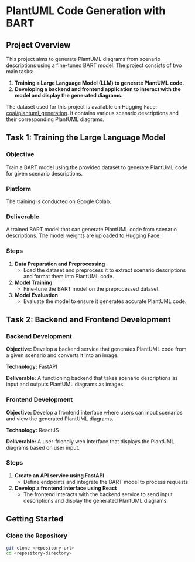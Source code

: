 # PlantUML Code Generation with BART

## Project Overview

This project aims to generate PlantUML diagrams from scenario descriptions using a fine-tuned BART model. The project consists of two main tasks:

1. **Training a Large Language Model (LLM) to generate PlantUML code.**
2. **Developing a backend and frontend application to interact with the model and display the generated diagrams.**

The dataset used for this project is available on Hugging Face: [coai/plantuml_generation](https://huggingface.co/coai/plantuml_generation). It contains various scenario descriptions and their corresponding PlantUML diagrams.

## Task 1: Training the Large Language Model

### Objective

Train a BART model using the provided dataset to generate PlantUML code for given scenario descriptions.

### Platform

The training is conducted on Google Colab.

### Deliverable

A trained BART model that can generate PlantUML code from scenario descriptions. The model weights are uploaded to Hugging Face.

### Steps

1. **Data Preparation and Preprocessing**
   - Load the dataset and preprocess it to extract scenario descriptions and format them into PlantUML code.
2. **Model Training**
   - Fine-tune the BART model on the preprocessed dataset.
3. **Model Evaluation**
   - Evaluate the model to ensure it generates accurate PlantUML code.

## Task 2: Backend and Frontend Development

### Backend Development

**Objective:** Develop a backend service that generates PlantUML code from a given scenario and converts it into an image.

**Technology:** FastAPI

**Deliverable:** A functioning backend that takes scenario descriptions as input and outputs PlantUML diagrams as images.

### Frontend Development

**Objective:** Develop a frontend interface where users can input scenarios and view the generated PlantUML diagrams.

**Technology:** ReactJS

**Deliverable:** A user-friendly web interface that displays the PlantUML diagrams based on user input.

### Steps

1. **Create an API service using FastAPI**
   - Define endpoints and integrate the BART model to process requests.
2. **Develop a frontend interface using React**
   - The frontend interacts with the backend service to send input descriptions and display the generated PlantUML diagrams.

## Getting Started

### Clone the Repository

```bash
git clone <repository-url>
cd <repository-directory>
